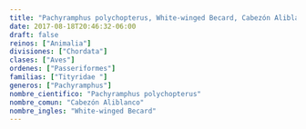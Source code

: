 ```yaml
---
title: "Pachyramphus polychopterus, White-winged Becard, Cabezón Aliblanco"
date: 2017-08-18T20:46:32-06:00
draft: false
reinos: ["Animalia"]
divisiones: ["Chordata"]
clases: ["Aves"]
ordenes: ["Passeriformes"]
familias: ["Tityridae "]
generos: ["Pachyramphus"]
nombre_cientifico: "Pachyramphus polychopterus"
nombre_comun: "Cabezón Aliblanco"
nombre_ingles: "White-winged Becard"
---
```

